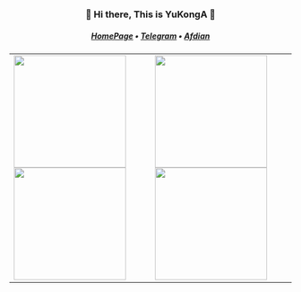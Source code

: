 <h3 align="center">👋 Hi there, This is YuKongA 👋</h3>

<h5 align="center">
  <a href="https://yukonga.top/">HomePage</a> • <a href="https://t.me/YuKongA13579">Telegram</a> • <a href="https://afdian.com/a/YuKongA">Afdian</a>
</h5>

<table width="100%" align="center">
  <tr>
    <td>
      <a href="https://#gh-light-mode-only">
        <img
          src="https://github-readme-stats-one-bice.vercel.app/api?username=YuKongA&show_icons=true&hide_border=true&bg_color=00000000&role=OWNER,ORGANIZATION_MEMBER,COLLABORATOR"
          height="200" />
      </a>
      <a href="https://#gh-dark-mode-only">
        <img
          src="https://github-readme-stats-one-bice.vercel.app/api?username=YuKongA&show_icons=true&hide_border=true&bg_color=00000000&theme=dark&role=OWNER,ORGANIZATION_MEMBER,COLLABORATOR"
          height="200" />
      </a>
    </td>
    <td>
      <a href="https://#gh-light-mode-only">
        <img
          src="https://github-readme-stats-one-bice.vercel.app/api/top-langs/?username=YuKongA&hide_border=true&layout=compact&langs_count=6&bg_color=00000000"
          height="200" />
      </a>
      <a href="https://#gh-dark-mode-only">
        <img
          src="https://github-readme-stats-one-bice.vercel.app/api/top-langs/?username=YuKongA&hide_border=true&layout=compact&langs_count=6&bg_color=00000000&theme=dark"
          height="200" />
      </a>
    </td>
  </tr>
</table>
